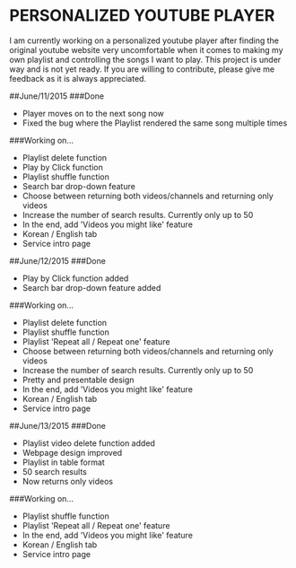 # PERSONALIZED YOUTUBE PLAYER
I am currently working on a personalized youtube player after finding the original youtube website very uncomfortable when it comes to making my own playlist and controlling the songs I want to play. This project is under way and is not yet ready. If you are willing to contribute, please give me feedback as it is always appreciated.

##June/11/2015
###Done
* Player moves on to the next song now
* Fixed the bug where the Playlist rendered the same song multiple times

###Working on...
* Playlist delete function
* Play by Click function
* Playlist shuffle function
* Search bar drop-down feature
* Choose between returning both videos/channels and returning only videos
* Increase the number of search results. Currently only up to 50
* In the end, add 'Videos you might like' feature
* Korean / English tab
* Service intro page

##June/12/2015
###Done
* Play by Click function added
* Search bar drop-down feature added

###Working on...
* Playlist delete function
* Playlist shuffle function
* Playlist 'Repeat all / Repeat one' feature
* Choose between returning both videos/channels and returning only videos
* Increase the number of search results. Currently only up to 50
* Pretty and presentable design
* In the end, add 'Videos you might like' feature
* Korean / English tab
* Service intro page

##June/13/2015
###Done
* Playlist video delete function added
* Webpage design improved
* Playlist in table format
* 50 search results
* Now returns only videos

###Working on...
* Playlist shuffle function
* Playlist 'Repeat all / Repeat one' feature
* In the end, add 'Videos you might like' feature
* Korean / English tab
* Service intro page
